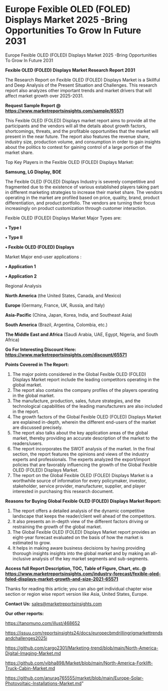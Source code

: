 # Europe Fexible OLED (FOLED) Displays Market 2025 -Bring Opportunities To Grow In Future 2031
 Europe Fexible OLED (FOLED) Displays Market 2025 -Bring Opportunities To Grow In Future 2031

<strong>Fexible OLED (FOLED) Displays Market Research Report 2031</strong>

The Research Report on Fexible OLED (FOLED) Displays Market is a Skillful and Deep Analysis of the Present Situation and Challenges. This research report also analyzes other important trends and market drivers that will affect market growth over 2025-2031.

<strong>Request Sample Report @ <a href=https://www.marketreportsinsights.com/sample/65571>https://www.marketreportsinsights.com/sample/65571</a></strong>

This Fexible OLED (FOLED) Displays market report aims to provide all the participants and the vendors will all the details about growth factors, shortcomings, threats, and the profitable opportunities that the market will present in the near future. The report also features the revenue share, industry size, production volume, and consumption in order to gain insights about the politics to contest for gaining control of a large portion of the market share.

Top Key Players in the Fexible OLED (FOLED) Displays Market:

<strong>Samsung, LG Display, BOE</strong>

The Fexible OLED (FOLED) Displays Industry is severely competitive and fragmented due to the existence of various established players taking part in different marketing strategies to increase their market share. The vendors operating in the market are profiled based on price, quality, brand, product differentiation, and product portfolio. The vendors are turning their focus increasingly on product customization through customer interaction.

Fexible OLED (FOLED) Displays Market Major Types are:

<strong>• Type I

• Type II

• Fexible OLED (FOLED) Displays</strong>

Market Major end-user applications :

<strong>• Application 1

• Application 2</strong>

Regional Analysis

</u><strong><b>North America</b></strong> (the United States, Canada, and Mexico)

<strong><b>Europe </b></strong>(Germany, France, UK, Russia, and Italy)

<strong><b>Asia-Pacific</b></strong> (China, Japan, Korea, India, and Southeast Asia)

<strong><b>South America</b></strong> (Brazil, Argentina, Colombia, etc.)

<strong><b>The Middle East and Africa</b></strong> (Saudi Arabia, UAE, Egypt, Nigeria, and South Africa)

<strong>Go For Interesting Discount Here: <a href=https://www.marketreportsinsights.com/discount/65571>https://www.marketreportsinsights.com/discount/65571</a></strong>

<strong>Points Covered in The Report:</strong>
<ol>
  <li>The major points considered in the Global Fexible OLED (FOLED) Displays Market report include the leading competitors operating in the global market.</li>
  <li>The report also contains the company profiles of the players operating in the global market.</li>
  <li>The manufacture, production, sales, future strategies, and the technological capabilities of the leading manufacturers are also included in the report.</li>
  <li>The growth factors of the Global Fexible OLED (FOLED) Displays Market are explained in-depth, wherein the different end-users of the market are discussed precisely.</li>
  <li>The report also talks about the key application areas of the global market, thereby providing an accurate description of the market to the readers/users.</li>
  <li>The report incorporates the SWOT analysis of the market. In the final section, the report features the opinions and views of the industry experts and professionals. The experts analyzed the export/import policies that are favorably influencing the growth of the Global Fexible OLED (FOLED) Displays Market.</li>
  <li>The report on the Global Fexible OLED (FOLED) Displays Market is a worthwhile source of information for every policymaker, investor, stakeholder, service provider, manufacturer, supplier, and player interested in purchasing this research document.</li>
</ol>
<strong>Reasons for Buying Global Fexible OLED (FOLED) Displays Market Report:</strong>

<ol>
  <li>The report offers a detailed analysis of the dynamic competitive landscape that keeps the reader/client well ahead of the competitors.</li>
  <li>It also presents an in-depth view of the different factors driving or restraining the growth of the global market.</li>
  <li>The Global Fexible OLED (FOLED) Displays Market report provides an eight-year forecast evaluated on the basis of how the market is estimated to grow.</li>
  <li>It helps in making aware business decisions by having providing thorough insights insights into the global market and by making an all-inclusive analysis of the key market segments and sub-segments.</li>
</ol>
<strong>Access full Report Description, TOC, Table of Figure, Chart, etc. @ <a href=https://www.marketreportsinsights.com/industry-forecast/fexible-oled-foled-displays-market-growth-and-size-2021-65571>https://www.marketreportsinsights.com/industry-forecast/fexible-oled-foled-displays-market-growth-and-size-2021-65571</a></strong>


Thanks for reading this article; you can also get individual chapter wise section or region wise report version like Asia, United States, Europe.

<strong>Contact Us:</strong>
sales@marketreportsinsights.com

<strong>Our other reports:</strong>

<a href=https://tanomuno.com/illust/468652>https://tanomuno.com/illust/468652</a>

<a href=https://issuu.com/reportsinsights24/docs/europecbmdrillingrigmarkettrendsandchallenges2025i>https://issuu.com/reportsinsights24/docs/europecbmdrillingrigmarkettrendsandchallenges2025i</a>

<a href=https://github.com/cargo2301/Marketing-trend/blob/main/North-America-Digital-Imaging-Market.md>https://github.com/cargo2301/Marketing-trend/blob/main/North-America-Digital-Imaging-Market.md</a>

<a href=https://github.com/vibha898/Market/blob/main/North-America-Forklift-Truck-Cabin-Market.md>https://github.com/vibha898/Market/blob/main/North-America-Forklift-Truck-Cabin-Market.md</a>

<a href=https://github.com/anurag765555/market/blob/main/Europe-Solar-Photovoltaic-Installations-Market.md>https://github.com/anurag765555/market/blob/main/Europe-Solar-Photovoltaic-Installations-Market.md</a>"
